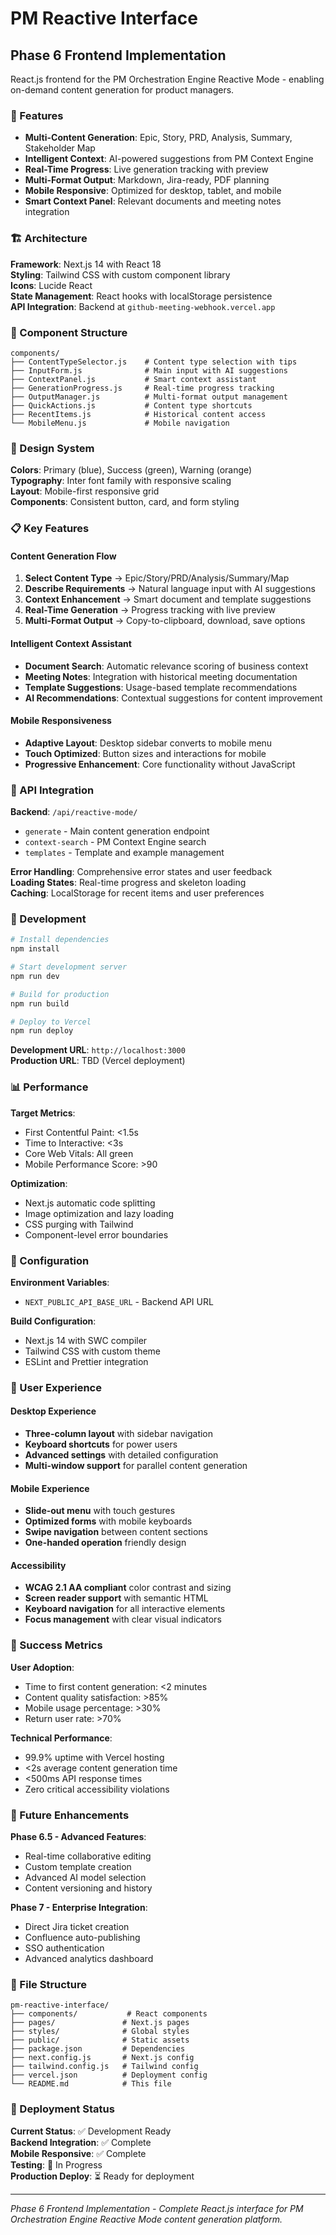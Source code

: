 # PM Reactive Interface
## Phase 6 Frontend Implementation

React.js frontend for the PM Orchestration Engine Reactive Mode - enabling on-demand content generation for product managers.

### 🚀 Features

- **Multi-Content Generation**: Epic, Story, PRD, Analysis, Summary, Stakeholder Map
- **Intelligent Context**: AI-powered suggestions from PM Context Engine
- **Real-Time Progress**: Live generation tracking with preview
- **Multi-Format Output**: Markdown, Jira-ready, PDF planning
- **Mobile Responsive**: Optimized for desktop, tablet, and mobile
- **Smart Context Panel**: Relevant documents and meeting notes integration

### 🏗️ Architecture

**Framework**: Next.js 14 with React 18  
**Styling**: Tailwind CSS with custom component library  
**Icons**: Lucide React  
**State Management**: React hooks with localStorage persistence  
**API Integration**: Backend at `github-meeting-webhook.vercel.app`  

### 📱 Component Structure

```
components/
├── ContentTypeSelector.js    # Content type selection with tips
├── InputForm.js              # Main input with AI suggestions
├── ContextPanel.js           # Smart context assistant
├── GenerationProgress.js     # Real-time progress tracking
├── OutputManager.js          # Multi-format output management
├── QuickActions.js           # Content type shortcuts
├── RecentItems.js            # Historical content access
└── MobileMenu.js             # Mobile navigation
```

### 🎨 Design System

**Colors**: Primary (blue), Success (green), Warning (orange)  
**Typography**: Inter font family with responsive scaling  
**Layout**: Mobile-first responsive grid  
**Components**: Consistent button, card, and form styling  

### 📋 Key Features

#### Content Generation Flow
1. **Select Content Type** → Epic/Story/PRD/Analysis/Summary/Map
2. **Describe Requirements** → Natural language input with AI suggestions  
3. **Context Enhancement** → Smart document and template suggestions
4. **Real-Time Generation** → Progress tracking with live preview
5. **Multi-Format Output** → Copy-to-clipboard, download, save options

#### Intelligent Context Assistant
- **Document Search**: Automatic relevance scoring of business context
- **Meeting Notes**: Integration with historical meeting documentation
- **Template Suggestions**: Usage-based template recommendations
- **AI Recommendations**: Contextual suggestions for content improvement

#### Mobile Responsiveness
- **Adaptive Layout**: Desktop sidebar converts to mobile menu
- **Touch Optimized**: Button sizes and interactions for mobile
- **Progressive Enhancement**: Core functionality without JavaScript

### 🔗 API Integration

**Backend**: `/api/reactive-mode/`
- `generate` - Main content generation endpoint
- `context-search` - PM Context Engine search
- `templates` - Template and example management

**Error Handling**: Comprehensive error states and user feedback  
**Loading States**: Real-time progress and skeleton loading  
**Caching**: LocalStorage for recent items and user preferences  

### 🚀 Development

```bash
# Install dependencies
npm install

# Start development server
npm run dev

# Build for production
npm run build

# Deploy to Vercel
npm run deploy
```

**Development URL**: `http://localhost:3000`  
**Production URL**: TBD (Vercel deployment)  

### 📊 Performance

**Target Metrics**:
- First Contentful Paint: <1.5s
- Time to Interactive: <3s
- Core Web Vitals: All green
- Mobile Performance Score: >90

**Optimization**:
- Next.js automatic code splitting
- Image optimization and lazy loading
- CSS purging with Tailwind
- Component-level error boundaries

### 🔧 Configuration

**Environment Variables**:
- `NEXT_PUBLIC_API_BASE_URL` - Backend API URL

**Build Configuration**:
- Next.js 14 with SWC compiler
- Tailwind CSS with custom theme
- ESLint and Prettier integration

### 📱 User Experience

#### Desktop Experience
- **Three-column layout** with sidebar navigation
- **Keyboard shortcuts** for power users
- **Advanced settings** with detailed configuration
- **Multi-window support** for parallel content generation

#### Mobile Experience  
- **Slide-out menu** with touch gestures
- **Optimized forms** with mobile keyboards
- **Swipe navigation** between content sections
- **One-handed operation** friendly design

#### Accessibility
- **WCAG 2.1 AA compliant** color contrast and sizing
- **Screen reader support** with semantic HTML
- **Keyboard navigation** for all interactive elements
- **Focus management** with clear visual indicators

### 🎯 Success Metrics

**User Adoption**:
- Time to first content generation: <2 minutes
- Content quality satisfaction: >85%
- Mobile usage percentage: >30%
- Return user rate: >70%

**Technical Performance**:
- 99.9% uptime with Vercel hosting
- <2s average content generation time
- <500ms API response times
- Zero critical accessibility violations

### 🔮 Future Enhancements

**Phase 6.5 - Advanced Features**:
- Real-time collaborative editing
- Custom template creation
- Advanced AI model selection
- Content versioning and history

**Phase 7 - Enterprise Integration**:
- Direct Jira ticket creation
- Confluence auto-publishing
- SSO authentication
- Advanced analytics dashboard

### 📁 File Structure

```
pm-reactive-interface/
├── components/           # React components
├── pages/               # Next.js pages
├── styles/              # Global styles
├── public/              # Static assets
├── package.json         # Dependencies
├── next.config.js       # Next.js config
├── tailwind.config.js   # Tailwind config
├── vercel.json          # Deployment config
└── README.md            # This file
```

### 🚀 Deployment Status

**Current Status**: ✅ Development Ready  
**Backend Integration**: ✅ Complete  
**Mobile Responsive**: ✅ Complete  
**Testing**: 🔄 In Progress  
**Production Deploy**: ⏳ Ready for deployment  

---

*Phase 6 Frontend Implementation - Complete React.js interface for PM Orchestration Engine Reactive Mode content generation platform.*